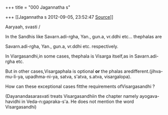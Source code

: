 +++
title = "000 Jagannatha s"

+++
[[Jagannatha s	2012-09-05, 23:52:47 [Source](https://groups.google.com/g/bvparishat/c/I2ydCghgrc0)]]



Aaryaah, svasti /



In the Sandhis like Savarn.adi-rgha, Yan., gun.a, vr.ddhi etc... thephalas are

Savarn.adi-rgha, Yan., gun.a, vr.ddhi etc. respectively.



In Viargasandhi,in some cases, thephala is Visarga itself,as in Savarn.adi-rgha etc.

But in other cases,Visargaphala is optional **or** the phalas aredifferent.(jihva-mu-li-ya, upadhma-ni-ya, satva, s'atva, s.atva,
visargalopa).



How can these exceptional cases fitthe requirements ofVisargasandhi ?



(Dayanandasarasvati treats Visargasandhiin the chapter namely ayogava-havidhi in Veda-n:gapraka-s'a. He does not mention the word Visargasandhi)

